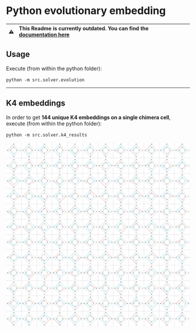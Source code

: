 # Python evolutionary embedding

| :warning:    | This Readme is currently outdated. You can find the [documentation here](https://majorminer.readthedocs.io/)|
|---------------|:------------------------|

## Usage
Execute (from within the python folder):

```
python -m src.solver.evolution
```

---

## K4 embeddings
In order to get **144 unique K4 embeddings on a single chimera cell**, execute (from within the python folder):

```
python -m src.solver.k4_results
```

![144 unique K4 embeddings on a single chimera cell](./images/k4_embedding.svg)
